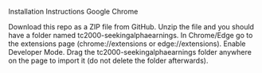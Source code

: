Installation Instructions
Google Chrome

Download this repo as a ZIP file from GitHub.
Unzip the file and you should have a folder named tc2000-seekingalphaearnings.
In Chrome/Edge go to the extensions page (chrome://extensions or edge://extensions).
Enable Developer Mode.
Drag the tc2000-seekingalphaearnings folder anywhere on the page to import it (do not delete the folder afterwards).
